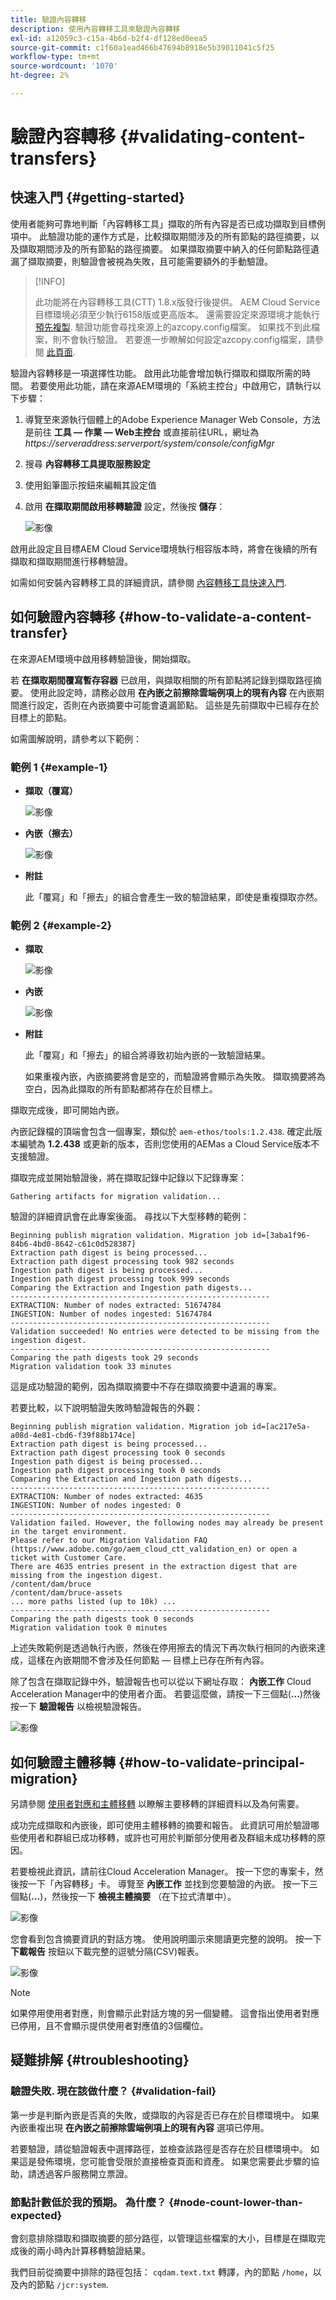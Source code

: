 ```yaml
---
title: 驗證內容轉移
description: 使用內容轉移工具來驗證內容轉移
exl-id: a12059c3-c15a-4b6d-b2f4-df128ed0eea5
source-git-commit: c1f60a1ead466b47694b8918e5b39011041c5f25
workflow-type: tm+mt
source-wordcount: '1070'
ht-degree: 2%

---
```


# 驗證內容轉移 {#validating-content-transfers}

## 快速入門 {#getting-started}

使用者能夠可靠地判斷「內容轉移工具」擷取的所有內容是否已成功擷取到目標例項中。 此驗證功能的運作方式是，比較擷取期間涉及的所有節點的路徑摘要，以及擷取期間涉及的所有節點的路徑摘要。 如果擷取摘要中納入的任何節點路徑遺漏了擷取摘要，則驗證會被視為失敗，且可能需要額外的手動驗證。

>[!INFO]
>
>此功能將在內容轉移工具(CTT) 1.8.x版發行後提供。 AEM Cloud Service目標環境必須至少執行6158版或更高版本。 還需要設定來源環境才能執行 [預先複製](/help/journey-migration/content-transfer-tool/using-content-transfer-tool/handling-large-content-repositories.md#setting-up-pre-copy-step). 驗證功能會尋找來源上的azcopy.config檔案。 如果找不到此檔案，則不會執行驗證。 若要進一步瞭解如何設定azcopy.config檔案，請參閱 [此頁面](/help/journey-migration/content-transfer-tool/using-content-transfer-tool/handling-large-content-repositories.md#configure-azcopy-config-file).

驗證內容轉移是一項選擇性功能。 啟用此功能會增加執行擷取和擷取所需的時間。 若要使用此功能，請在來源AEM環境的「系統主控台」中啟用它，請執行以下步驟：

1. 導覽至來源執行個體上的Adobe Experience Manager Web Console，方法是前往 **工具 — 作業 — Web主控台** 或直接前往URL，網址為 *https://serveraddress:serverport/system/console/configMgr*
1. 搜尋 **內容轉移工具提取服務設定**
1. 使用鉛筆圖示按鈕來編輯其設定值
1. 啟用 **在擷取期間啟用移轉驗證** 設定，然後按 **儲存**：

   ![影像](/help/journey-migration/content-transfer-tool/assets/CTTvalidation1.png)

啟用此設定且目標AEM Cloud Service環境執行相容版本時，將會在後續的所有擷取和擷取期間進行移轉驗證。

如需如何安裝內容轉移工具的詳細資訊，請參閱 [內容轉移工具快速入門](/help/journey-migration/content-transfer-tool/using-content-transfer-tool/getting-started-content-transfer-tool.md).

## 如何驗證內容轉移 {#how-to-validate-a-content-transfer}

在來源AEM環境中啟用移轉驗證後，開始擷取。

若 **在擷取期間覆寫暫存容器** 已啟用，與擷取相關的所有節點將記錄到擷取路徑摘要。 使用此設定時，請務必啟用 **在內嵌之前擦除雲端例項上的現有內容** 在內嵌期間進行設定，否則在內嵌摘要中可能會遺漏節點。 這些是先前擷取中已經存在於目標上的節點。

如需圖解說明，請參考以下範例：

### 範例 1 {#example-1}

* **擷取（覆寫）**

   ![影像](/help/journey-migration/content-transfer-tool/assets-ctt/validation-01.png)

* **內嵌（擦去）**

   ![影像](/help/journey-migration/content-transfer-tool/assets-ctt/validation-02.png)

* **附註**

   此「覆寫」和「擦去」的組合會產生一致的驗證結果，即使是重複擷取亦然。

### 範例 2 {#example-2}

* **擷取**

   ![影像](/help/journey-migration/content-transfer-tool/assets-ctt/validation-03.png)

* **內嵌**

   ![影像](/help/journey-migration/content-transfer-tool/assets-ctt/validation-04.png)

* **附註**

   此「覆寫」和「擦去」的組合將導致初始內嵌的一致驗證結果。

   如果重複內嵌，內嵌摘要將會是空的，而驗證將會顯示為失敗。 擷取摘要將為空白，因為此擷取的所有節點都將存在於目標上。

擷取完成後，即可開始內嵌。

內嵌記錄檔的頂端會包含一個專案，類似於 `aem-ethos/tools:1.2.438`. 確定此版本編號為 **1.2.438** 或更新的版本，否則您使用的AEMas a Cloud Service版本不支援驗證。

擷取完成並開始驗證後，將在擷取記錄中記錄以下記錄專案：

```
Gathering artifacts for migration validation...
```

驗證的詳細資訊會在此專案後面。 尋找以下大型移轉的範例：

```
Beginning publish migration validation. Migration job id=[3aba1f96-84b6-4bd0-8642-c61c0d528387]
Extraction path digest is being processed...
Extraction path digest processing took 982 seconds
Ingestion path digest is being processed...
Ingestion path digest processing took 999 seconds
Comparing the Extraction and Ingestion path digests...
----------------------------------------------------------
EXTRACTION: Number of nodes extracted: 51674784
INGESTION: Number of nodes ingested: 51674784
----------------------------------------------------------
Validation succeeded! No entries were detected to be missing from the ingestion digest.
----------------------------------------------------------
Comparing the path digests took 29 seconds
Migration validation took 33 minutes
```

這是成功驗證的範例，因為擷取摘要中不存在擷取摘要中遺漏的專案。

若要比較，以下說明驗證失敗時驗證報告的外觀：

```
Beginning publish migration validation. Migration job id=[ac217e5a-a08d-4e81-cbd6-f39f88b174ce]
Extraction path digest is being processed...
Extraction path digest processing took 0 seconds
Ingestion path digest is being processed...
Ingestion path digest processing took 0 seconds
Comparing the Extraction and Ingestion path digests...
----------------------------------------------------------
EXTRACTION: Number of nodes extracted: 4635
INGESTION: Number of nodes ingested: 0
----------------------------------------------------------
Validation failed. However, the following nodes may already be present in the target environment.
Please refer to our Migration Validation FAQ (https://www.adobe.com/go/aem_cloud_ctt_validation_en) or open a ticket with Customer Care.
There are 4635 entries present in the extraction digest that are missing from the ingestion digest.
/content/dam/bruce
/content/dam/bruce-assets
... more paths listed (up to 10k) ...
----------------------------------------------------------
Comparing the path digests took 0 seconds
Migration validation took 0 minutes
```

上述失敗範例是透過執行內嵌，然後在停用擦去的情況下再次執行相同的內嵌來達成，這樣在內嵌期間不會涉及任何節點 — 目標上已存在所有內容。

除了包含在擷取記錄中外，驗證報告也可以從以下網址存取： **內嵌工作** Cloud Acceleration Manager中的使用者介面。 若要這麼做，請按一下三個點(**...**)然後按一下 **驗證報告** 以檢視驗證報告。


![影像](/help/journey-migration/content-transfer-tool/assets-ctt/CTTvalidationreportnew.png)

## 如何驗證主體移轉 {#how-to-validate-principal-migration}

另請參閱 [使用者對應和主體移轉](/help/journey-migration/content-transfer-tool/using-content-transfer-tool/user-mapping-and-migration.md) 以瞭解主要移轉的詳細資料以及為何需要。

成功完成擷取和內嵌後，即可使用主體移轉的摘要和報告。 此資訊可用於驗證哪些使用者和群組已成功移轉，或許也可用於判斷部分使用者及群組未成功移轉的原因。

若要檢視此資訊，請前往Cloud Acceleration Manager。 按一下您的專案卡，然後按一下「內容轉移」卡。 導覽至 **內嵌工作** 並找到您要驗證的內嵌。 按一下三個點(**...**)，然後按一下 **檢視主體摘要** （在下拉式清單中）。

![影像](/help/journey-migration/content-transfer-tool/assets-ctt/ingestion-principal-action.png)

您會看到包含摘要資訊的對話方塊。 使用說明圖示來閱讀更完整的說明。 按一下 **下載報告** 按鈕以下載完整的逗號分隔(CSV)報表。

![影像](/help/journey-migration/content-transfer-tool/assets-ctt/ingestion-principal-dialog.png)

>[!NOTE]
>
>如果停用使用者對應，則會顯示此對話方塊的另一個變體。 這會指出使用者對應已停用，且不會顯示提供使用者對應值的3個欄位。

## 疑難排解 {#troubleshooting}

### 驗證失敗. 現在該做什麼？ {#validation-fail}

第一步是判斷內嵌是否真的失敗，或擷取的內容是否已存在於目標環境中。 如果內嵌重複出現 **在內嵌之前擦除雲端例項上的現有內容** 選項已停用。

若要驗證，請從驗證報表中選擇路徑，並檢查該路徑是否存在於目標環境中。 如果這是發佈環境，您可能會受限於直接檢查頁面和資產。 如果您需要此步驟的協助，請透過客戶服務開立票證。

### 節點計數低於我的預期。 為什麼？ {#node-count-lower-than-expected}

會刻意排除擷取和擷取摘要的部分路徑，以管理這些檔案的大小，目標是在擷取完成後的兩小時內計算移轉驗證結果。

我們目前從摘要中排除的路徑包括： `cqdam.text.txt` 轉譯，內的節點 `/home`，以及內的節點 `/jcr:system`.

